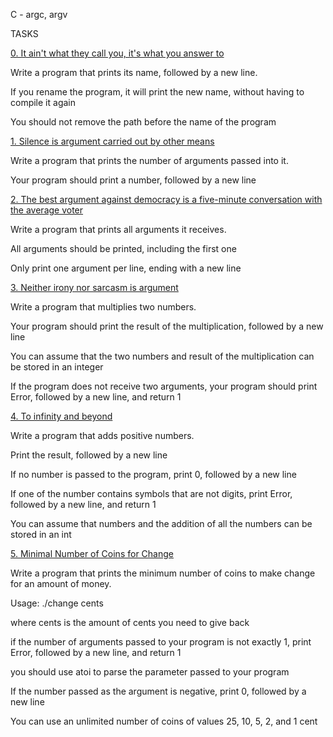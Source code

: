 C - argc, argv

                


                

TASKS

                


                

[0. It ain't what they call you, it's what you answer to](0-whatsmyname.c)

                


                

Write a program that prints its name, followed by a new line.

                


                

If you rename the program, it will print the new name, without having to compile it again

                

You should not remove the path before the name of the program

                


                

[1. Silence is argument carried out by other means](1-args.c)

                


                

Write a program that prints the number of arguments passed into it.

                


                

Your program should print a number, followed by a new line

                


                


                

[2. The best argument against democracy is a five-minute conversation with the average voter](2-args.c)

                


                

Write a program that prints all arguments it receives.

                


                

All arguments should be printed, including the first one

                

Only print one argument per line, ending with a new line

                


                

[3. Neither irony nor sarcasm is argument](3-mul.c)

                


                

Write a program that multiplies two numbers.

                


                

Your program should print the result of the multiplication, followed by a new line

                

You can assume that the two numbers and result of the multiplication can be stored in an integer

                

If the program does not receive two arguments, your program should print Error, followed by a new line, and return 1

                


                

[4. To infinity and beyond](4-add.c)

                


                

Write a program that adds positive numbers.

                


                

Print the result, followed by a new line

                

If no number is passed to the program, print 0, followed by a new line

                

If one of the number contains symbols that are not digits, print Error, followed by a new line, and return 1

                

You can assume that numbers and the addition of all the numbers can be stored in an int

                


                

[5. Minimal Number of Coins for Change](100-change.c)

                


                

Write a program that prints the minimum number of coins to make change for an amount of money.

                


                

Usage: ./change cents

                

where cents is the amount of cents you need to give back

                

if the number of arguments passed to your program is not exactly 1, print Error, followed by a new line, and return 1

                

you should use atoi to parse the parameter passed to your program

                

If the number passed as the argument is negative, print 0, followed by a new line

                

You can use an unlimited number of coins of values 25, 10, 5, 2, and 1 cent

